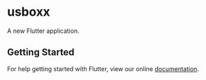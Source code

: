 # usboxx

A new Flutter application.

## Getting Started

For help getting started with Flutter, view our online
[documentation](https://flutter.io/).
